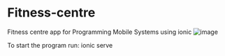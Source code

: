 # Fitness-centre
Fitness centre app for Programming Mobile Systems using ionic
![image](https://github.com/junjio1/Fitness-centre/assets/56657915/ae783b41-c5f8-4024-81ce-1e3112d512c7)


To start the program run: ionic serve
